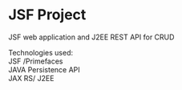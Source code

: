 # JSF Project
JSF web application and J2EE REST API for CRUD


Technologies used:
</br>
JSF /Primefaces</br>
JAVA Persistence API </br>
JAX RS/ J2EE

